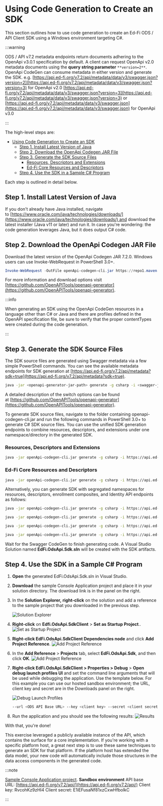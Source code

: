 # Using Code Generation to Create an SDK

This section outlines how to use code generation to create an Ed-Fi ODS / API
Client SDK using a Windows environment targeting C#.

:::warning

ODS / API v7.2 metadata endpoints return documents adhering to the OpenApi
v3.0.1 specification by default. A client can request OpenApi v2.0 metadata
documents using the **query string parameter** `**version=2**`. OpenApi CodeGen
can consume metadata in either version and generate the SDK. e.g.
[https://api.ed-fi.org/v7.2/api/metadata/data/v3/swagger.json?version=2](https://api.ed-fi.org/v7.2/api/metadata/data/v3/swagger.json?version=3)
for OpenApi v2.0
[https://api.ed-fi.org/v7.2/api/metadata/data/v3/swagger.json?version=3](https://api.ed-fi.org/v7.2/api/metadata/data/v3/swagger.json?version=3)
or
[https://api.ed-fi.org/v7.2/api/metadata/data/v3/swagger.json](https://api.ed-fi.org/v7.2/api/metadata/data/v3/swagger.json)
for OpenApi v3.0

:::

The high-level steps are:

- [Using Code Generation to Create an SDK](#using-code-generation-to-create-an-sdk)
  - [Step 1. Install Latest Version of Java](#step-1-install-latest-version-of-java)
  - [Step 2. Download the OpenApi Codegen JAR File](#step-2-download-the-openapi-codegen-jar-file)
  - [Step 3. Generate the SDK Source Files](#step-3-generate-the-sdk-source-files)
    - [Resources, Descriptors and Extensions](#resources-descriptors-and-extensions)
    - [Ed-Fi Core Resources and Descriptors](#ed-fi-core-resources-and-descriptors)
  - [Step 4. Use the SDK in a Sample C# Program](#step-4-use-the-sdk-in-a-sample-c-program)

Each step is outlined in detail below.

## Step 1. Install Latest Version of Java

If you don't already have Java installed, navigate
to [https://www.oracle.com/java/technologies/downloads/](https://www.oracle.com/java/technologies/downloads/) and
download the latest installer (Java v11 or later) and run it. In case you're
wondering: the code generation leverages Java, but it does output C# code.

## Step 2. Download the OpenApi Codegen JAR File

Download the latest version of the OpenApi Codegen JAR 7.2.0. Windows users can
use Invoke-WebRequest in PowerShell 3.0+.

```powershell
Invoke-WebRequest -OutFile openApi-codegen-cli.jar https://repo1.maven.org/maven2/org/openapitools/openapi-generator-cli/7.2.0/openapi-generator-cli-7.2.0.jar
```

For more information and download options visit
[https://github.com/OpenAPITools/openapi-generator](https://github.com/OpenAPITools/openapi-generator).

:::info

When generating an SDK using the OpenApi CodeGen resources in a
language other than C# or Java and there are profiles defined in the OpenAPI
specification file, be sure to verify that the proper contentTypes were
created during the code generation.

:::

## Step 3. Generate the SDK Source Files

The SDK source files are generated using Swagger metadata via a few simple
PowerShell commands. You can see the available metadata endpoints for SDK
generation
at [https://api.ed-fi.org/v7.2/api/metadata?sdk=true](https://api.ed-fi.org/v7.2/api/metadata?sdk=true).

```bash
java -jar <openapi-generator-jar-path> generate -g csharp -i <swagger-json-url> --additional-properties targetFramework=net8.0,netCoreProjectFile=true --skip-validate-spec
```

A detailed description of the switch options can be found
at [https://github.com/OpenAPITools/openapi-generator](https://github.com/OpenAPITools/openapi-generator).

To generate SDK source files, navigate to the folder containing
openapi-codegen-cli.jar and run the following commands in PowerShell 3.0+ to
generate C# SDK source files. You can use the unified SDK generation endpoints
to combine resources, descriptors, and extensions under one namespace/directory
in the generated SDK.

### Resources, Descriptors and Extensions

```bash
java -jar openApi-codegen-cli.jar generate -g csharp -i https://api.ed-fi.org/v7.2/api/metadata/data/v3/swagger.json --api-package Apis.All --model-package Models.All -o ./csharp --additional-properties packageName=EdFi.OdsApi.Sdk,targetFramework=net8.0,netCoreProjectFile=true --global-property modelTests=false --global-property apiTests=false --skip-validate-spec
```

### Ed-Fi Core Resources and Descriptors

```bash
java -jar openApi-codegen-cli.jar generate -g csharp -i https://api.ed-fi.org/v7.2/api/metadata/data/v3/ed-fi/swagger.json --api-package Apis.All --model-package Models.All -o ./csharp --additional-properties packageName=EdFi.OdsApi.Sdk,targetFramework=net8.0,netCoreProjectFile=true --global-property modelTests=false --global-property apiTests=false --skip-validate-spec
```

Alternatively, you can generate SDK with segregated namespaces for resources,
descriptors, enrollment composites, and Identity API endpoints as follows:

```bash
java -jar openApi-codegen-cli.jar generate -g csharp -i https://api.ed-fi.org/v7.2/api/metadata/data/v3/resources/swagger.json --api-package Api.Resources --model-package Models.Resources  -o ./csharp --additional-properties packageName=EdFi.OdsApi.Sdk,targetFramework=net8.0,netCoreProjectFile=true --global-property modelTests=false --global-property apiTests=false --skip-validate-spec

java -jar openApi-codegen-cli.jar generate -g csharp -i https://api.ed-fi.org/v7.2/api/metadata/composites/v1/ed-fi/enrollment/swagger.json --api-package Api.EnrollmentComposites --model-package Models.EnrollmentComposites -o ./csharp --additional-properties packageName=EdFi.OdsApi.Sdk,targetFramework=net8.0,netCoreProjectFile=true --global-property modelTests=false --global-property apiTests=false --skip-validate-spec

java -jar openApi-codegen-cli.jar generate -g csharp -i https://api.ed-fi.org/v7.2/api/metadata/identity/v2/swagger.json --api-package Api.Identities --model-package Models.Identities -o ./csharp --additional-properties packageName=EdFi.OdsApi.Sdk,targetFramework=net8.0,netCoreProjectFile=true --global-property modelTests=false --global-property apiTests=false --skip-validate-spec

java -jar openApi-codegen-cli.jar generate -g csharp -i https://api.ed-fi.org/v7.2/api/metadata/data/v3/descriptors/swagger.json --api-package Api.Descriptors --model-package Models.Descriptors -o ./csharp --additional-properties packageName=EdFi.OdsApi.Sdk,targetFramework=net8.0,netCoreProjectFile=true --global-property modelTests=false --global-property apiTests=false --skip-validate-spec
```

Wait for the Swagger CodeGen to finish generating code. A Visual Studio Solution
named **EdFi.OdsApi.Sdk.sln** will be created with the SDK artifacts.

## Step 4. Use the SDK in a Sample C# Program

1. **Open** the generated EdFi.OdsApi.Sdk.sln in Visual Studio.
2. **Download** the sample Console Application project and place it in your
    solution directory. The download link is in the panel on the right.

3. In the **Solution Explorer,** **right-click** on the solution and add a
    reference to the sample project that you downloaded in the previous step.

    ![Solution Explorer](../../../../static/img/reference/ods-api/image2024-4-29_10-58-47.png)

4. **Right-click** on **Edfi.OdsApi.SdkClient** \> **Set as Startup Project**..
    ![Set as Startup Project](../../../../static/img/reference/ods-api/image2024-4-29_11-1-2.png)

5. **Right-click EdFi.OdsApi.SdkClient Dependencies node** and click **Add
    Project Reference**.
    ![Add Project Reference](../../../../static/img/reference/ods-api/image2024-4-29_11-2-5.png)

6. In the **Add Reference** > **Projects** tab, select **EdFi.OdsApi.Sdk**, and
    then click **OK**.
    ![Add Project Reference](../../../../static/img/reference/ods-api/image2024-4-29_11-7-4.png)

7. **Right-click EdFi.OdsApi.SdkClient > Properties > Debug** \> **Open debug
    launch profiles UI** and set the command line arguments that will be used
    while debugging the application. Use the template below. For this example
    you can use our hosted sandbox environment; the URL, client key and secret
    are in the Downloads panel on the right.

    ![Debug Launch Profiles](../../../../static/img/reference/ods-api/image2024-4-29_11-5-39.png)

    ```bash
    --url <ODS API Base URL> --key <client key> --secret <client secret>
    ```

8. Run the application and you should see the following results:
    ![Results](../../../../static/img/reference/ods-api/image2022-3-31_14-46-32.png)

With that, you're done!

This exercise leveraged a publicly available instance of the API, which contains
the surface for a core implementation. If you're working with a specific
platform host, a great next step is to use these same techniques to generate an
SDK for that platform. If the platform host has extended the data model, your
new code will automatically include those structures in the data access
components in the generated code.

:::note

[Sample Console Application
project](https://github.com/Ed-Fi-Alliance-OSS/Ed-Fi-ODS-Implementation/tree/v7.2/Examples/Using%20the%20ODS%20API%20SDK).
**Sandbox environment** API base
URL: [https://api.ed-fi.org/v7.2/api/](https://api.ed-fi.org/v7.2/api/) Client
key: RvcohKz9zHI4 Client secret: E1iEFusaNf81xzCxwHfbolkC

:::
